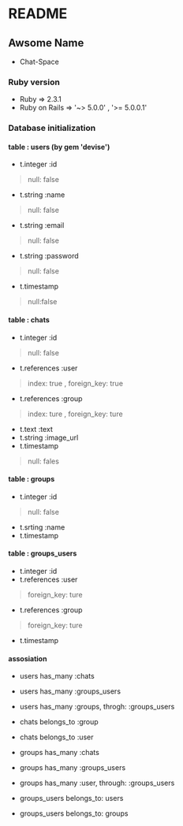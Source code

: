 # README

## Awsome Name

* Chat-Space

### Ruby version
* Ruby  => 2.3.1
* Ruby on Rails => '~> 5.0.0' , '>= 5.0.0.1'

### Database initialization

#### table : users  (by gem 'devise')

* t.integer :id
>null: false
* t.string :name
>null: false
* t.string :email
>null: false
* t.string :password
>null: false
* t.timestamp
>null:false

#### table : chats

* t.integer :id
>null: false
* t.references :user
>index: true ,
>foreign_key: true
* t.references :group
>index: ture ,
>foreign_key: ture
* t.text :text
* t.string :image_url
* t.timestamp
>null: fales

#### table : groups

* t.integer :id
>null: false
* t.srting :name
* t.timestamp

#### table : groups_users

* t.integer :id
* t.references :user
>foreign_key: ture
* t.references :group
>foreign_key: ture
* t.timestamp

#### assosiation

* users has_many :chats
* users has_many :groups_users
* users has_many :groups, throgh: :groups_users

* chats belongs_to :group
* chats belongs_to :user

* groups has_many :chats
* groups has_many :groups_users
* groups has_many :user, through: :groups_users

* groups_users belongs_to: users
* groups_users belongs_to: groups
